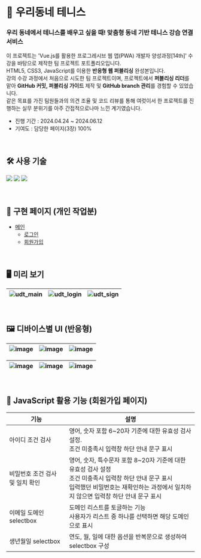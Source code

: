 # 🎾 우리동네 테니스

### 우리 동네에서 테니스를 배우고 싶을 때! 맞춤형 동네 기반 테니스 강습 연결 서비스

이 프로젝트는 'Vue.js를 활용한 프로그레시브 웹 앱(PWA) 개발자 양성과정[14th]' 수강을 바탕으로 제작한 팀 프로젝트 포트폴리오입니다. <br>
HTML5, CSS3, JavaScript를 이용한 **반응형 웹 퍼블리싱** 완성본입니다. <br>
강의 수강 과정에서 처음으로 시도한 팀 프로젝트이며, 프로젝트에서 **퍼블리싱 리더**를 맡아 **GitHub 커밋, 퍼블리싱 가이드** 제작 및 **GitHub branch 관리**를 경험할 수 있었습니다. <br>
같은 목표를 가진 팀원들과의 의견 조율 및 코드 리뷰를 통해 여럿이서 한 프로젝트를 진행하는 실무 분위기를 아주 간접적으로나마 느낀 계기였습니다.<br>

- 진행 기간 : 2024.04.24 ~ 2024.06.12
- 기여도 : 담당한 페이지(3장) 100%


<br>


## 🛠️ 사용 기술
![](https://img.shields.io/badge/HTML5-E34F26?style=for-the-badge&logo=html5&logoColor=white)
![](https://img.shields.io/badge/CSS3-1572B6?style=for-the-badge&logo=css3&logoColor=white)
![](https://img.shields.io/badge/JavaScript-F7DF1E?style=for-the-badge&logo=JavaScript&logoColor=white)

<br>

## 📑 구현 페이지 (개인 작업분)
- [메인](https://udtennis.github.io/udt_project/test/html/main.html)
  - [로그인](https://udtennis.github.io/udt_project/test/html/login.html)
  - [회원가입](https://udtennis.github.io/udt_project/test/html/signin.html)

<br>

## 🖥️ 미리 보기 

![udt_main](https://github.com/user-attachments/assets/cd48bb4a-e083-4a40-a1b8-64b4418737a2) | ![udt_login](https://github.com/user-attachments/assets/e5fe591b-1e2b-4548-80eb-70a76848cbda) | ![udt_sign](https://github.com/user-attachments/assets/4fca1182-622e-45b2-86c4-782005b59799)
--- | --- | --- |

<br>

## 🖼️ 디바이스별 UI (반응형)

![image](https://github.com/user-attachments/assets/9729f4de-7a75-402e-8c66-554c61c5ebe6) | ![image](https://github.com/user-attachments/assets/07d623bc-3c57-45ef-b06f-df36705d0192) | ![image](https://github.com/user-attachments/assets/7df51f0e-5a0a-4441-807f-3a89cf624072)
--- | --- | --- |

![image](https://github.com/user-attachments/assets/53d0c9e8-9c15-4788-b074-952c54167348) | ![image](https://github.com/user-attachments/assets/dab9cdf4-f8f4-4629-9ab9-64d782839e34) | ![image](https://github.com/user-attachments/assets/2ba19862-850e-47de-81bc-8bd4ac18f94d)
--- | --- | --- |

<br>

## 🔎 JavaScript 활용 기능 (회원가입 페이지)

| 기능 | 설명 |
| --- | --- |
| 아이디 조건 검사 | 영어, 숫자 포함 6~20자 기준에 대한 유효성 검사 설정. <br> 조건 미충족시 입력창 하단 안내 문구 표시 |
| 비밀번호 조건 검사 및 일치 확인 | 영어, 숫자, 특수문자 포함 8~20자 기준에 대한 유효성 검사 설정 <br> 조건 미충족시 입력창 하단 안내 문구 표시 <br> 입력했던 비밀번호는 재확인하는 과정에서 일치하지 않으면 입력창 하단 안내 문구 표시 |
| 이메일 도메인 selectbox | 도메인 리스트를 토글하는 기능 <br> 사용자가 리스트 중 하나를 선택하면 해당 도메인으로 표시 |
| 생년월일 selectbox | 연도, 월, 일에 대한 옵션을 반복문으로 생성하여 selectbox 구성 |



